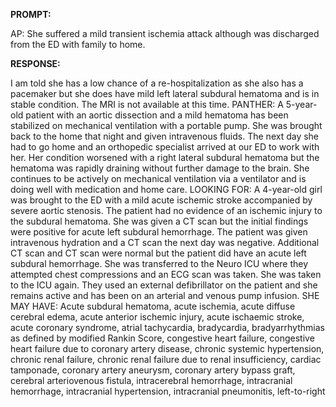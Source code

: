 **PROMPT:**

AP:  She suffered a mild transient ischemia attack although was discharged from the ED with family to home.

**RESPONSE:**

  I am told she has a low chance of a re-hospitalization as she also has a pacemaker but she does have mild left lateral subdural hematoma and is in stable condition. The MRI is not available at this time.  PANTHER: A 5-year-old patient with an aortic dissection and a mild hematoma has been stabilized on mechanical ventilation with a portable pump. She was brought back to the home that night and given intravenous fluids. The next day she had to go home and an orthopedic specialist arrived at our ED to work with her. Her condition worsened with a right lateral subdural hematoma but the hematoma was rapidly draining without further damage to the brain. She continues to be actively on mechanical ventilation via a ventilator and is doing well with medication and home care.  LOOKING FOR: A 4-year-old girl was brought to the ED with a mild acute ischemic stroke accompanied by severe aortic stenosis. The patient had no evidence of an ischemic injury to the subdural hematoma. She was given a CT scan but the initial findings were positive for acute left subdural hemorrhage. The patient was given intravenous hydration and a CT scan the next day was negative. Additional CT scan and CT scan were normal but the patient did have an acute left subdural hemorrhage. She was transferred to the Neuro ICU where they attempted chest compressions and an ECG scan was taken. She was taken to the ICU again. They used an external defibrillator on the patient and she remains active and has been on an arterial and venous pump infusion.  SHE MAY HAVE: Acute subdural hematoma, acute ischemia, acute diffuse cerebral edema, acute anterior ischemic injury, acute ischaemic stroke, acute coronary syndrome, atrial tachycardia, bradycardia, bradyarrhythmias as defined by modified Rankin Score, congestive heart failure, congestive heart failure due to coronary artery disease, chronic systemic hypertension, chronic renal failure, chronic renal failure due to renal insufficiency, cardiac tamponade, coronary artery aneurysm, coronary artery bypass graft, cerebral arteriovenous fistula, intracerebral hemorrhage, intracranial hemorrhage, intracranial hypertension, intracranial pneumonitis, left-to-right